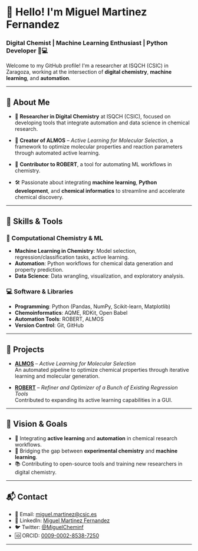 # 👋 Hello! I'm Miguel Martinez Fernandez

### Digital Chemist | Machine Learning Enthusiast | Python Developer 🧪💻

Welcome to my GitHub profile! I'm a researcher at ISQCH (CSIC) in Zaragoza, working at the intersection of **digital chemistry**, **machine learning**, and **automation**.

---

## 🔬 About Me

- 🧪 **Researcher in Digital Chemistry** at ISQCH (CSIC), focused on developing tools that integrate automation and data science in chemical research.

- 🤖 **Creator of ALMOS** – *Active Learning for Molecular Selection*, a framework to optimize molecular properties and reaction parameters through automated active learning.

- 🔧 **Contributor to ROBERT**, a tool for automating ML workflows in chemistry.

- 🛠️ Passionate about integrating **machine learning**, **Python development**, and **chemical informatics** to streamline and accelerate chemical discovery.

---

## 🧠 Skills & Tools

### 🧬 Computational Chemistry & ML

- **Machine Learning in Chemistry**: Model selection, regression/classification tasks, active learning.
- **Automation**: Python workflows for chemical data generation and property prediction.
- **Data Science**: Data wrangling, visualization, and exploratory analysis.

### 💻 Software & Libraries

- **Programming**: Python (Pandas, NumPy, Scikit-learn, Matplotlib)
- **Chemoinformatics**: AQME, RDKit, Open Babel
- **Automation Tools**: ROBERT, ALMOS
- **Version Control**: Git, GitHub

---

## 🚀 Projects

- **[ALMOS](https://github.com/MiguelMartzFdez/almos)** – *Active Learning for Molecular Selection*  
  An automated pipeline to optimize chemical properties through iterative learning and molecular generation.

- **[ROBERT](https://github.com/jvalegre/ROBERT)** – *Refiner and Optimizer of a Bunch of Existing Regression Tools*  
  Contributed to expanding its active learning capabilities in a GUI.

---

## 🎯 Vision & Goals

- 🔄 Integrating **active learning** and **automation** in chemical research workflows.
- 🧪 Bridging the gap between **experimental chemistry** and **machine learning**.
- 📚 Contributing to open-source tools and training new researchers in digital chemistry.

---

## 📬 Contact

- 📧 Email: [miguel.martinez@csic.es](mailto:miguel.martinez@csic.es)
- 🔗 LinkedIn: [Miguel Martinez Fernandez](https://www.linkedin.com/in/miguel-mart%C3%ADnez-fern%C3%A1ndez-634167157/)
- 🐦 Twitter: [@MiguelCheminf](https://x.com/MiguelCheminf)
- 🆔 ORCID: [0009-0002-8538-7250](https://orcid.org/0009-0002-8538-7250)

---
